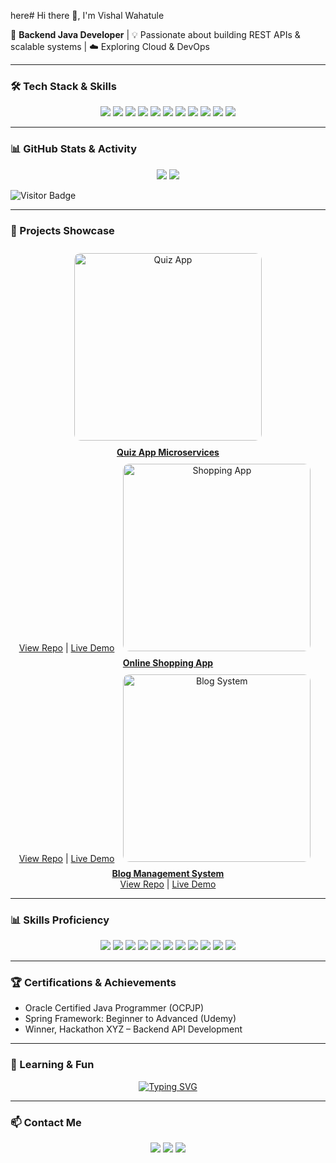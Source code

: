 here# Hi there 👋, I'm Vishal Wahatule  

🚀 **Backend Java Developer** | 💡 Passionate about building REST APIs & scalable systems | ☁️ Exploring Cloud & DevOps

---

### 🛠️ Tech Stack & Skills  

<p align="center">
  <img src="https://img.shields.io/badge/Java-ED8B00?style=for-the-badge&logo=openjdk&logoColor=white"/>
  <img src="https://img.shields.io/badge/SpringBoot-6DB33F?style=for-the-badge&logo=springboot&logoColor=white"/>
  <img src="https://img.shields.io/badge/Hibernate-59666C?style=for-the-badge&logo=hibernate&logoColor=white"/>
  <img src="https://img.shields.io/badge/MySQL-005C84?style=for-the-badge&logo=mysql&logoColor=white"/>
  <img src="https://img.shields.io/badge/PostgreSQL-316192?style=for-the-badge&logo=postgresql&logoColor=white"/>
  <img src="https://img.shields.io/badge/HTML-E34F26?style=for-the-badge&logo=html5&logoColor=white"/>
  <img src="https://img.shields.io/badge/CSS-1572B6?style=for-the-badge&logo=css3&logoColor=white"/>
  <img src="https://img.shields.io/badge/JavaScript-F7DF1E?style=for-the-badge&logo=javascript&logoColor=black"/>
  <img src="https://img.shields.io/badge/Bootstrap-563D7C?style=for-the-badge&logo=bootstrap&logoColor=white"/>
  <img src="https://img.shields.io/badge/Docker-2496ED?style=for-the-badge&logo=docker&logoColor=white"/>
  <img src="https://img.shields.io/badge/Azure-0089D6?style=for-the-badge&logo=microsoft-azure&logoColor=white"/>
</p>

---

### 📊 GitHub Stats & Activity  

<p align="center">
  <img src="https://github-readme-stats.vercel.app/api?username=vishal-wahatule-git&show_icons=true&theme=tokyonight&count_private=true&hide=issues"/>
  <img src="https://github-readme-streak-stats.herokuapp.com/?user=vishal-wahatule-git&theme=tokyonight"/>
</p>

![Visitor Badge](https://visitor-badge.laobi.icu/badge?page_id=vishal-wahatule-git)

---

### 💼 Projects Showcase  

<div align="center">

<a href="https://github.com/vishal-wahatule-git/quiz-app" target="_blank">
  <img src="https://via.placeholder.com/300x150.png?text=Quiz+App" alt="Quiz App" width="300" style="margin:10px; border-radius:10px;"/>
  <br>
  <b>Quiz App Microservices</b>  
  <br>
  <a href="https://github.com/vishal-wahatule-git/quiz-app" target="_blank">View Repo</a> | <a href="#" target="_blank">Live Demo</a>
</a>

<a href="https://github.com/vishal-wahatule-git/shopping-app" target="_blank">
  <img src="https://via.placeholder.com/300x150.png?text=Shopping+App" alt="Shopping App" width="300" style="margin:10px; border-radius:10px;"/>
  <br>
  <b>Online Shopping App</b>  
  <br>
  <a href="https://github.com/vishal-wahatule-git/shopping-app" target="_blank">View Repo</a> | <a href="#" target="_blank">Live Demo</a>
</a>

<a href="https://github.com/vishal-wahatule-git/blog-system" target="_blank">
  <img src="https://via.placeholder.com/300x150.png?text=Blog+System" alt="Blog System" width="300" style="margin:10px; border-radius:10px;"/>
  <br>
  <b>Blog Management System</b>  
  <br>
  <a href="https://github.com/vishal-wahatule-git/blog-system" target="_blank">View Repo</a> | <a href="#" target="_blank">Live Demo</a>
</a>

</div>

---

### 📊 Skills Proficiency  

<p align="center">
  <img src="https://img.shields.io/badge/Java-90%25-brightgreen"/>
  <img src="https://img.shields.io/badge/SpringBoot-85%25-brightgreen"/>
  <img src="https://img.shields.io/badge/Hibernate-80%25-brightgreen"/>
  <img src="https://img.shields.io/badge/MySQL-85%25-blue"/>
  <img src="https://img.shields.io/badge/PostgreSQL-70%25-blue"/>
  <img src="https://img.shields.io/badge/HTML-80%25-orange"/>
  <img src="https://img.shields.io/badge/CSS-75%25-blue"/>
  <img src="https://img.shields.io/badge/JS-70%25-yellow"/>
  <img src="https://img.shields.io/badge/Bootstrap-65%25-purple"/>
  <img src="https://img.shields.io/badge/Docker-60%25-lightgrey"/>
  <img src="https://img.shields.io/badge/Azure-50%25-lightblue"/>
</p>

---

### 🏆 Certifications & Achievements  
- Oracle Certified Java Programmer (OCPJP)  
- Spring Framework: Beginner to Advanced (Udemy)  
- Winner, Hackathon XYZ – Backend API Development  

---

### 🌱 Learning & Fun  

<p align="center">
  <a href="https://git.io/typing-svg">
    <img src="https://readme-typing-svg.demolab.com?font=Fira+Code&pause=1000&color=F75C7E&center=true&width=500&lines=Backend+Java+Developer;Spring+Boot+%7C+Hibernate+%7C+MySQL;API+Development+%26+Documentation;Always+Learning+New+Things!" alt="Typing SVG" />
  </a>
</p>

---

### 📫 Contact Me
<p align="center">
  <a href="mailto:vishal.vahatule02@gmail.com"><img src="https://img.shields.io/badge/Email-vishal.vahatule02@gmail.com-red?style=for-the-badge&logo=gmail&logoColor=white"/></a>
  <a href="YOUR_LINKEDIN_URL"><img src="https://img.shields.io/badge/LinkedIn-Vishal-blue?style=for-the-badge&logo=linkedin&logoColor=white"/></a>
  <a href="YOUR_RESUME_LINK"><img src="https://img.shields.io/badge/Resume-Download-green?style=for-the-badge&logo=adobe&logoColor=white"/></a>
</p>
